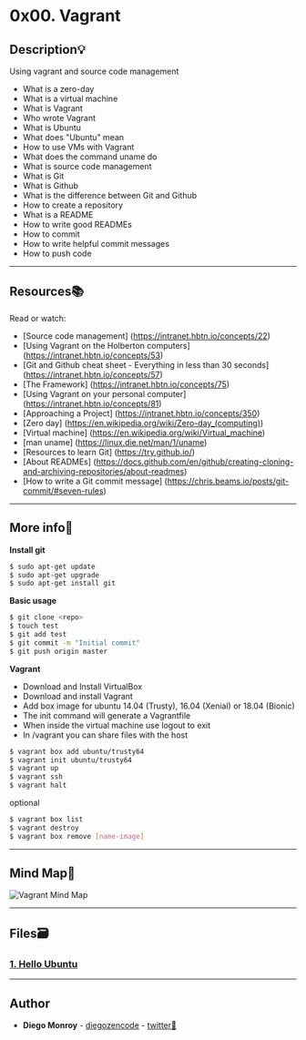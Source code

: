 # 0x00. Vagrant

## Description:bulb:
Using vagrant and source code management

* What is a zero-day
* What is a virtual machine
* What is Vagrant
* Who wrote Vagrant
* What is Ubuntu
* What does "Ubuntu" mean
* How to use VMs with Vagrant
* What does the command uname do
* What is source code management
* What is Git
* What is Github
* What is the difference between Git and Github
* How to create a repository
* What is a README
* How to write good READMEs
* How to commit
* How to write helpful commit messages
* How to push code

---

## Resources:books:
Read or watch:
* [Source code management] (https://intranet.hbtn.io/concepts/22)
* [Using Vagrant on the Holberton computers] (https://intranet.hbtn.io/concepts/53)
* [Git and Github cheat sheet - Everything in less than 30 seconds] (https://intranet.hbtn.io/concepts/57)
* [The Framework] (https://intranet.hbtn.io/concepts/75)
* [Using Vagrant on your personal computer] (https://intranet.hbtn.io/concepts/81)
* [Approaching a Project] (https://intranet.hbtn.io/concepts/350)
* [Zero day] (https://en.wikipedia.org/wiki/Zero-day_(computing))
* [Virtual machine] (https://en.wikipedia.org/wiki/Virtual_machine)
* [man uname] (https://linux.die.net/man/1/uname)
* [Resources to learn Git] (https://try.github.io/)
* [About READMEs] (https://docs.github.com/en/github/creating-cloning-and-archiving-repositories/about-readmes)
* [How to write a Git commit message] (https://chris.beams.io/posts/git-commit/#seven-rules)

---

## More info:memo:
**Install git**
```bash
$ sudo apt-get update
$ sudo apt-get upgrade
$ sudo apt-get install git
```

**Basic usage**
```bash
$ git clone <repo>
$ touch test
$ git add test
$ git commit -m "Initial commit"
$ git push origin master
```

**Vagrant**
* Download and Install VirtualBox
* Download and install Vagrant
* Add box image for ubuntu 14.04 (Trusty), 16.04 (Xenial) or 18.04 (Bionic)
* The init command will generate a Vagrantfile
* When inside the virtual machine use logout to exit
* In /vagrant you can share files with the host
```bash
$ vagrant box add ubuntu/trusty64
$ vagrant init ubuntu/trusty64
$ vagrant up
$ vagrant ssh
$ vagrant halt
```
optional
```bash
$ vagrant box list
$ vagrant destroy
$ vagrant box remove [name-image]
```

---

## Mind Map:bookmark:
![Vagrant Mind Map](https://github.com/diegozencode/holbertonschool-zero_day/blob/master/mind-maps/vagrant-mindmap.png?raw=true)

---

## Files:card_file_box:
### [1. Hello Ubuntu](./0-hello_ubuntu)

---

## Author
* **Diego Monroy** - [diegozencode](https://github.com/diegozencode) - [twitter:speech_balloon:](https://twitter.com/diegozencode)
